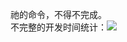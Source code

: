 祂的命令，不得不完成。  
不完整的开发时间统计：![](https://wakatime.com/badge/user/bfe25400-f832-42b7-b683-3d75005150f9/project/b7cd9dbb-76b7-4b90-9121-4a627b60226a.svg)